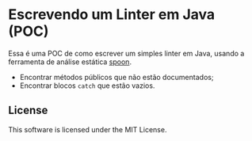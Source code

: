 # Escrevendo um Linter em Java (POC)

Essa é uma POC de como escrever um simples linter em Java, usando a ferramenta de análise estática [spoon](https://github.com/INRIA/spoon).

- Encontrar métodos públicos que não estão documentados;
- Encontrar blocos `catch` que estão vazios.


## License

This software is licensed under the MIT License.